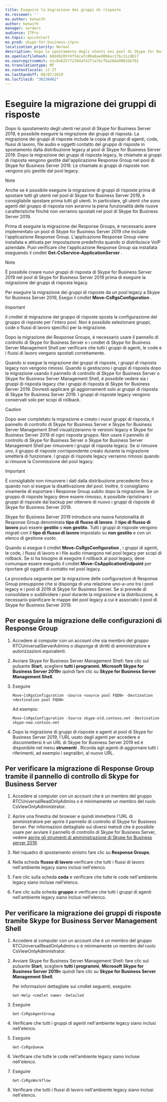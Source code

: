 ```yaml
---
title: Eseguire la migrazione dei gruppi di risposte
ms.reviewer: ''
ms.author: kenwith
author: kenwith
manager: serdars
audience: ITPro
ms.topic: quickstart
ms.prod: skype-for-business-itpro
localization_priority: Normal
description: Dopo lo spostamento degli utenti nei pool di Skype for Business Server 2019, è possibile eseguire la migrazione dei gruppi di risposta. La migrazione dei gruppi di risposte include la copia di gruppi di agenti, code, flussi di lavoro, file audio e oggetti contatto del gruppo di risposte in spostamento dalla distribuzione legacy al pool di Skype for Business Server 2019. Dopo la migrazione dei gruppi di risposta legacy, le chiamate ai gruppi di risposta vengono gestite dall'applicazione Response Group nel pool di Skype for Business Server 2019. Le chiamate ai gruppi di risposte non vengono più gestite dal pool legacy.
ms.openlocfilehash: b8d49205f4f54ca7c00a9aed0b6ac176c11cd617
ms.sourcegitcommit: e1c8a62577229daf42f1a7bcfba268a9001bb791
ms.translationtype: MT
ms.contentlocale: it-IT
ms.lasthandoff: 08/07/2019
ms.locfileid: "36238462"
---
```

# <a name="migrate-response-groups"></a>Eseguire la migrazione dei gruppi di risposte

Dopo lo spostamento degli utenti nei pool di Skype for Business Server 2019, è possibile eseguire la migrazione dei gruppi di risposta. La migrazione dei gruppi di risposte include la copia di gruppi di agenti, code, flussi di lavoro, file audio e oggetti contatto del gruppo di risposte in spostamento dalla distribuzione legacy al pool di Skype for Business Server 2019. Dopo la migrazione dei gruppi di risposta legacy, le chiamate ai gruppi di risposta vengono gestite dall'applicazione Response Group nel pool di Skype for Business Server 2019. Le chiamate ai gruppi di risposte non vengono più gestite dal pool legacy.
  
> [!NOTE]
> Anche se è possibile eseguire la migrazione di gruppi di risposte prima di spostare tutti gli utenti nel pool di Skype for Business Server 2019, è consigliabile spostare prima tutti gli utenti. In particolare, gli utenti che sono agenti del gruppo di risposta non avranno la piena funzionalità delle nuove caratteristiche finché non verranno spostati nel pool di Skype for Business Server 2019. 
  
Prima di eseguire la migrazione dei Response Groups, è necessario avere implementato un pool di Skype for Business Server 2019 che include l'applicazione Response Group. L'applicazione Response Group viene installata e attivata per impostazione predefinita quando si distribuisce VoIP aziendale. Puoi verificare che l'applicazione Response Group sia installata eseguendo il cmdlet **Get-CsService-ApplicationServer** . 
  
> [!NOTE]
> È possibile creare nuovi gruppi di risposta di Skype for Business Server 2019 nel pool di Skype for Business Server 2019 prima di eseguire la migrazione dei gruppi di risposta legacy. 
  
Per eseguire la migrazione dei gruppi di risposte da un pool legacy a Skype for Business Server 2019, Esegui il cmdlet **Move-CsRgsConfiguration** . 
  
> [!IMPORTANT]
> Il cmdlet di migrazione del gruppo di risposte sposta la configurazione del gruppo di risposte per l'intero pool. Non è possibile selezionare gruppi, code o flussi di lavoro specifici per la migrazione. 
  
Dopo la migrazione dei Response Groups, è necessario usare il pannello di controllo di Skype for Business Server o i cmdlet di Skype for Business Server Management Shell per verificare che tutti i gruppi di agenti, le code e i flussi di lavoro vengano spostati correttamente. 
  
Quando si esegue la migrazione dei gruppi di risposte, i gruppi di risposta legacy non vengono rimossi. Quando si gestiscono i gruppi di risposta dopo la migrazione usando il pannello di controllo di Skype for Business Server o Skype for Business Server Management Shell, è possibile vedere sia i gruppi di risposta legacy che i gruppi di risposta di Skype for Business Server 2019. Dovresti applicare gli aggiornamenti solo ai gruppi di risposta di Skype for Business Server 2019. I gruppi di risposte legacy vengono conservati solo per scopi di rollback. 
  
> [!CAUTION]
> Dopo aver completato la migrazione e creato i nuovi gruppi di risposta, il pannello di controllo di Skype for Business Server e Skype for Business Server Management Shell visualizzeranno le versioni legacy e Skype for Business Server 2019 di ogni risposta gruppo. Non usare il pannello di controllo di Skype for Business Server o Skype for Business Server Management Shell per rimuovere i gruppi di risposta legacy. Se si rimuove uno, il gruppo di risposte corrispondente creato durante la migrazione smetterà di funzionare. I gruppi di risposte legacy verranno rimossi quando si rimuove la Commissione del pool legacy. 
  
> [!IMPORTANT]
> È consigliabile non rimuovere i dati dalla distribuzione precedente fino a quando non si esegue la disattivazione del pool. Inoltre, ti consigliamo vivamente di esportare i Response Group subito dopo la migrazione. Se un gruppo di risposte legacy deve essere rimosso, è possibile ripristinare i gruppi di risposte dal backup per ottenere di nuovo i gruppi di risposte di Skype for Business Server 2019. 
  
Skype for Business Server 2019 introduce una nuova funzionalità di Response Group denominata **tipo di flusso di lavoro**. Il **tipo di flusso di lavoro** può essere **gestito** o **non gestito**. Tutti i gruppi di risposte vengono migrati con il **tipo di flusso di lavoro** impostato su **non gestito** e con un elenco di gestione vuoto. 
  
Quando si esegue il cmdlet **Move-CsRgsConfiguration** , i gruppi di agenti, le code, i flussi di lavoro e i file audio rimangono nel pool legacy per scopi di rollback. Se si ha bisogno di eseguire il rollback al pool legacy, deve comunque essere eseguito il cmdlet **Move-CsApplicationEndpoint** per riportare gli oggetti di contatto nel pool legacy. 
  
La procedura seguente per la migrazione delle configurazioni di Response Group presuppone che si disponga di una relazione uno-a-uno tra i pool legacy e i pool di 2019 di Skype for Business Server. Se si prevede di consolidare o suddividere i pool durante la migrazione e la distribuzione, è necessario pianificare le mappe del pool legacy a cui è associato il pool di Skype for Business Server 2019.
  
## <a name="to-migrate-response-group-configurations"></a>Per eseguire la migrazione delle configurazioni di Response Group

1. Accedere al computer con un account che sia membro del gruppo RTCUniversalServerAdmins o disponga di diritti di amministratore e autorizzazioni equivalenti.
    
2. Avviare Skype for Business Server Management Shell: fare clic sul pulsante **Start**, scegliere **tutti i programmi**, **Microsoft Skype for Business Server 2019**e quindi fare clic su **Skype for Business Server Management Shell**.
    
3. Eseguire
    
   ```
   Move-CsRgsConfiguration -Source <source pool FQDN> -Destination <destination pool FQDN>
   ```

    Ad esempio:
    
   ```
   Move-CsRgsConfiguration -Source skype-old.contoso.net -Destination skype-new.contoso.net
   ```

4. Dopo la migrazione di gruppi di risposte e agenti al pool di Skype for Business Server 2019, l'URL usato dagli agenti per accedere e disconnettersi è un URL di Skype for Business Server 2019 ed è disponibile nel menu **strumenti** . Ricorda agli agenti di aggiornare tutti i riferimenti, ad esempio i segnalibri, al nuovo URL. 
    
## <a name="to-verify-response-group-migration-by-using-skype-for-business-server-control-panel"></a>Per verificare la migrazione di Response Group tramite il pannello di controllo di Skype for Business Server

1. Accedere al computer con un account che è un membro del gruppo RTCUniversalReadOnlyAdmins o è minimamente un membro del ruolo CsViewOnlyAdministrator.
    
2. Aprire una finestra del browser e quindi immettere l'URL di amministratore per aprire il pannello di controllo di Skype for Business Server. Per informazioni dettagliate sui diversi metodi che è possibile usare per avviare il pannello di controllo di Skype for Business Server, vedere [aprire gli strumenti di amministrazione di Skype for Business server 2019](https://technet.microsoft.com/en-us/library/gg195741(v=ocs.15).aspx). 
    <!-- The above link points to un-rebranded 2013 content we will need to discuss rebrand or bring forward -->
3. Nel riquadro di spostamento sinistro fare clic su **Response Groups**.
    
4. Nella scheda **flusso di lavoro** verificare che tutti i flussi di lavoro nell'ambiente legacy siano inclusi nell'elenco. 
    
5. Fare clic sulla scheda **coda** e verificare che tutte le code nell'ambiente legacy siano incluse nell'elenco. 
    
6. Fare clic sulla scheda **gruppo** e verificare che tutti i gruppi di agenti nell'ambiente legacy siano inclusi nell'elenco. 
    
## <a name="to-verify-response-group-migration-by-using-skype-for-business-server-management-shell"></a>Per verificare la migrazione dei gruppi di risposte tramite Skype for Business Server Management Shell

1. Accedere al computer con un account che è un membro del gruppo RTCUniversalReadOnlyAdmins o è minimamente un membro del ruolo CsViewOnlyAdministrator.
    
2. Avviare Skype for Business Server Management Shell: fare clic sul pulsante **Start**, scegliere **tutti i programmi**, **Microsoft Skype for Business Server 2019**e quindi fare clic su **Skype for Business Server Management Shell**.
    
    Per informazioni dettagliate sui cmdlet seguenti, eseguire:
    
   ```
   Get-Help <cmdlet name> -Detailed
   ```

3. Eseguire
    
   ```
   Get-CsRgsAgentGroup
   ```

4. Verificare che tutti i gruppi di agenti nell'ambiente legacy siano inclusi nell'elenco.
    
5. Eseguire
    
   ```
   Get-CsRgsQueue
   ```

6. Verificare che tutte le code nell'ambiente legacy siano incluse nell'elenco.
    
7. Eseguire
    
   ```
   Get-CsRgsWorkflow
   ```

8. Verificare che tutti i flussi di lavoro nell'ambiente legacy siano inclusi nell'elenco.
    


